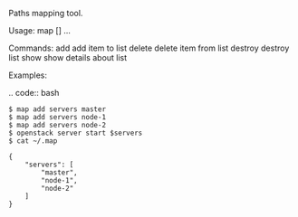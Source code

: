 Paths mapping tool.

Usage: map <command> <list> [<item>] ...

Commands:
  add      add item to list
  delete   delete item from list
  destroy  destroy list
  show     show details about list


Examples:

.. code:: bash

    $ map add servers master
    $ map add servers node-1
    $ map add servers node-2
    $ openstack server start $servers
    $ cat ~/.map

    {
        "servers": [
            "master",
            "node-1",
            "node-2"
        ]
    }


